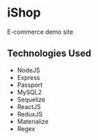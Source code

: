 # iShop

E-commerce demo site

## Technologies Used

- NodeJS
- Express
- Passport
- MySQL2
- Sequelize
- ReactJS
- ReduxJS
- Materialize
- Regex
